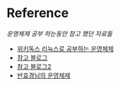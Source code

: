 

# Reference

*운영체제 공부 하는동안 참고 했던 자료들* 


- [위키독스 리눅스로 공부하는 운영체제](https://wikidocs.net/232073#compare-and-swap-cas) 
- [참고 블로그](https://yjksw.github.io/os-user-kernel-thread/) 
- [참고 블로그2](https://witch.work/posts/os-7) 
- [반효경님의 운영체제](http://www.kocw.net/home/search/kemView.do?kemId=1046323) 


